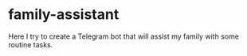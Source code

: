 # family-assistant
Here I try to create a Telegram bot that will assist my family with some routine tasks.
